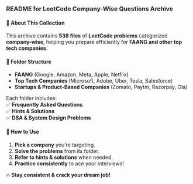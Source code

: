### **README for LeetCode Company-Wise Questions Archive**  

#### 📌 **About This Collection**  
This archive contains **538 files** of **LeetCode problems** categorized **company-wise**, helping you prepare efficiently for **FAANG and other top tech companies**.  

#### 📂 **Folder Structure**  
- **FAANG** (Google, Amazon, Meta, Apple, Netflix)  
- **Top Tech Companies** (Microsoft, Adobe, Uber, Tesla, Salesforce)  
- **Startups & Product-Based Companies** (Zomato, Paytm, Razorpay, Ola)  

Each folder includes:  
✅ **Frequently Asked Questions**  
✅ **Hints & Solutions**  
✅ **DSA & System Design Problems**  

#### 🚀 **How to Use**  
1. **Pick a company** you’re targeting.  
2. **Solve the problems** from its folder.  
3. **Refer to hints & solutions** when needed.  
4. **Practice consistently** to ace your interviews!  

🔥 **Stay consistent & crack your dream job!**
